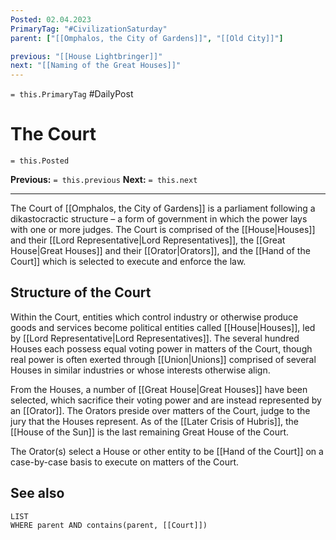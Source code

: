 ```yaml
---
Posted: 02.04.2023
PrimaryTag: "#CivilizationSaturday"
parent: ["[[Omphalos, the City of Gardens]]", "[[Old City]]"]

previous: "[[House Lightbringer]]"
next: "[[Naming of the Great Houses]]"
---
```

`= this.PrimaryTag` #DailyPost 
# The Court
`= this.Posted`

**Previous:** `= this.previous`
**Next:** `= this.next`

---

The Court of [[Omphalos, the City of Gardens]] is a parliament following a dikastocractic structure – a form of government in which the power lays with one or more judges. The Court is comprised of the [[House|Houses]] and their [[Lord Representative|Lord Representatives]], the [[Great House|Great Houses]] and their [[Orator|Orators]], and the [[Hand of the Court]] which is selected to execute and enforce the law.

## Structure of the Court

Within the Court, entities which control industry or otherwise produce goods and services become political entities called [[House|Houses]], led by [[Lord Representative|Lord Representatives]]. The several hundred Houses each possess equal voting power in matters of the Court, though real power is often exerted through [[Union|Unions]] comprised of several Houses in similar industries or whose interests otherwise align.

From the Houses, a number of [[Great House|Great Houses]] have been selected, which sacrifice their voting power and are instead represented by an [[Orator]]. The Orators preside over matters of the Court, judge to the jury that the Houses represent. As of the [[Later Crisis of Hubris]], the [[House of the Sun]] is the last remaining Great House of the Court.

The Orator(s) select a House or other entity to be [[Hand of the Court]] on a case-by-case basis to execute on matters of the Court.

## See also
```dataview
LIST
WHERE parent AND contains(parent, [[Court]])
```

